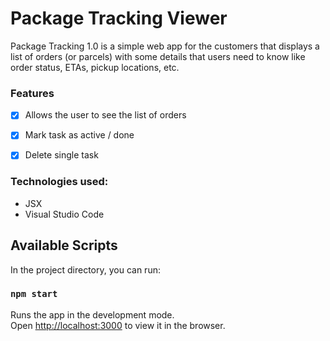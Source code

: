 
# Package Tracking Viewer

Package Tracking 1.0 is a simple web app for the customers that displays a list of orders (or parcels) with some details that users need to know like order status, ETAs, pickup locations, etc.

### Features

- [x] Allows the user to see the list of orders
- [x] Mark task as active / done
- [x] Delete single task


### Technologies used:

- JSX
- Visual Studio Code


## Available Scripts

In the project directory, you can run:

### `npm start`

Runs the app in the development mode.\
Open [http://localhost:3000](http://localhost:3000) to view it in the browser.

